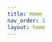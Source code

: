 ```yaml
---
title: Home
nav_order: 1
layout: home
---
```


<svg version='1.1' xmlns='http://www.w3.org/2000/svg'>
  <defs>
    <filter id='goo'>
      <fegaussianblur in='SourceGraphic' result='blur' stddeviation='10'></fegaussianblur>
      <fecolormatrix in='blur' mode='matrix' result='goo' values='1 0 0 0 0  0 1 0 0 0  0 0 1 0 0  0 0 0 18 -7'></fecolormatrix>
      <feblend in2='goo' in='SourceGraphic'></feblend>
    </filter>
  </defs>
</svg>
<span class='particle'></span>
<span class='particle'></span>
<span class='particle'></span>
<span class='particle'></span>
<span class='particle'></span>
<span class='particle'></span>
<span class='particle'></span>
<span class='particle'></span>
<span class='particle'></span>
<span class='particle'></span>
<span class='particle'></span>
<span class='particle'></span>
<span class='particle'></span>
<span class='particle'></span>
<span class='particle'></span>
<span class='particle'></span>
<span class='particle'></span>
<span class='particle'></span>
<span class='particle'></span>
<span class='particle'></span>
<span class='particle'></span>
<span class='particle'></span>
<span class='particle'></span>
<span class='particle'></span>
<span class='particle'></span>
<span class='particle'></span>
<span class='particle'></span>
<span class='particle'></span>
<span class='particle'></span>
<span class='particle'></span>
<span class='particle'></span>
<span class='particle'></span>
<span class='particle'></span>
<span class='particle'></span>
<span class='particle'></span>
<span class='particle'></span>
<span class='particle'></span>
<span class='particle'></span>
<span class='particle'></span>
<span class='particle'></span>
<span class='particle'></span>
<span class='particle'></span>
<span class='particle'></span>
<span class='particle'></span>
<span class='particle'></span>
<span class='particle'></span>
<span class='particle'></span>
<span class='particle'></span>
<span class='particle'></span>
<span class='particle'></span>
<span class='particle'></span>
<span class='particle'></span>
<span class='particle'></span>
<span class='particle'></span>
<span class='particle'></span>
<span class='particle'></span>
<span class='particle'></span>
<span class='particle'></span>
<span class='particle'></span>
<span class='particle'></span>
<span class='particle'></span>
<span class='particle'></span>
<span class='particle'></span>
<span class='particle'></span>
<span class='particle'></span>
<span class='particle'></span>
<span class='particle'></span>
<span class='particle'></span>
<span class='particle'></span>
<span class='particle'></span>
<span class='particle'></span>
<span class='particle'></span>
<span class='particle'></span>
<span class='particle'></span>
<span class='particle'></span>
<span class='particle'></span>
<span class='particle'></span>
<span class='particle'></span>
<span class='particle'></span>
<span class='particle'></span>
<span class='particle'></span>
<span class='particle'></span>
<span class='particle'></span>
<span class='particle'></span>
<span class='particle'></span>
<span class='particle'></span>
<span class='particle'></span>
<span class='particle'></span>
<span class='particle'></span>
<span class='particle'></span>
<span class='particle'></span>
<span class='particle'></span>
<span class='particle'></span>
<span class='particle'></span>
<span class='particle'></span>
<span class='particle'></span>
<span class='particle'></span>
<span class='particle'></span>
<span class='particle'></span>
<span class='particle'></span>
<span class='particle'></span>
<span class='particle'></span>
<span class='particle'></span>
<span class='particle'></span>
<span class='particle'></span>
<span class='particle'></span>
<span class='particle'></span>
<span class='particle'></span>
<span class='particle'></span>
<span class='particle'></span>
<span class='particle'></span>
<span class='particle'></span>
<span class='particle'></span>
<span class='particle'></span>
<span class='particle'></span>
<span class='particle'></span>
<span class='particle'></span>
<span class='particle'></span>
<span class='particle'></span>
<span class='particle'></span>
<span class='particle'></span>
<span class='particle'></span>
<span class='particle'></span>
<span class='particle'></span>
<span class='particle'></span>
<span class='particle'></span>
<span class='particle'></span>
<span class='particle'></span>
<span class='particle'></span>
<span class='particle'></span>
<span class='particle'></span>
<span class='particle'></span>
<span class='particle'></span>
<span class='particle'></span>
<span class='particle'></span>
<span class='particle'></span>
<span class='particle'></span>
<span class='particle'></span>
<span class='particle'></span>
<span class='particle'></span>
<span class='particle'></span>
<span class='particle'></span>
<span class='particle'></span>
<span class='particle'></span>
<span class='particle'></span>
<span class='particle'></span>
<span class='particle'></span>
<span class='particle'></span>
<span class='particle'></span>
<span class='particle'></span>
<span class='particle'></span>
<span class='particle'></span>
<span class='particle'></span>
<span class='particle'></span>
<span class='particle'></span>
<span class='particle'></span>
<span class='particle'></span>
<span class='particle'></span>
<span class='particle'></span>
<span class='particle'></span>
<span class='particle'></span>
<span class='particle'></span>
<span class='particle'></span>
<span class='particle'></span>
<span class='particle'></span>
<span class='particle'></span>
<span class='particle'></span>
<span class='particle'></span>
<span class='particle'></span>
<span class='particle'></span>
<span class='particle'></span>
<span class='particle'></span>
<span class='particle'></span>
<span class='particle'></span>
<span class='particle'></span>
<span class='particle'></span>
<span class='particle'></span>
<span class='particle'></span>
<span class='particle'></span>
<span class='particle'></span>
<span class='particle'></span>
<span class='particle'></span>
<span class='particle'></span>
<span class='particle'></span>
<span class='particle'></span>
<span class='particle'></span>
<span class='particle'></span>
<span class='particle'></span>
<span class='particle'></span>
<span class='particle'></span>
<span class='particle'></span>
<span class='particle'></span>
<span class='particle'></span>
<span class='particle'></span>
<span class='particle'></span>
<span class='particle'></span>
<span class='particle'></span>
<span class='particle'></span>
<span class='particle'></span>
<span class='particle'></span>
